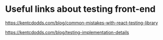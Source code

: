 # Useful links about testing front-end

https://kentcdodds.com/blog/common-mistakes-with-react-testing-library

https://kentcdodds.com/blog/testing-implementation-details